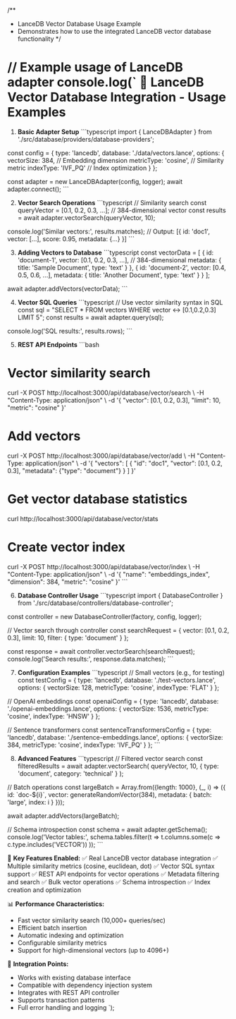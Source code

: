 /\*\*

- LanceDB Vector Database Usage Example
- Demonstrates how to use the integrated LanceDB vector database functionality
  \*/

// Example usage of LanceDB adapter
console.log(`
🚀 LanceDB Vector Database Integration - Usage Examples
======================================================

1. **Basic Adapter Setup**
   \`\`\`typescript
   import { LanceDBAdapter } from './src/database/providers/database-providers';

const config = {
type: 'lancedb',
database: './data/vectors.lance',
options: {
vectorSize: 384, // Embedding dimension
metricType: 'cosine', // Similarity metric
indexType: 'IVF_PQ' // Index optimization
}
};

const adapter = new LanceDBAdapter(config, logger);
await adapter.connect();
\`\`\`

2. **Vector Search Operations**
   \`\`\`typescript
   // Similarity search
   const queryVector = [0.1, 0.2, 0.3, ...]; // 384-dimensional vector
   const results = await adapter.vectorSearch(queryVector, 10);

console.log('Similar vectors:', results.matches);
// Output: [{ id: 'doc1', vector: [...], score: 0.95, metadata: {...} }]
\`\`\`

3. **Adding Vectors to Database**
   \`\`\`typescript
   const vectorData = [
   {
   id: 'document-1',
   vector: [0.1, 0.2, 0.3, ...], // 384-dimensional
   metadata: { title: 'Sample Document', type: 'text' }
   },
   {
   id: 'document-2',
   vector: [0.4, 0.5, 0.6, ...],
   metadata: { title: 'Another Document', type: 'text' }
   }
   ];

await adapter.addVectors(vectorData);
\`\`\`

4. **Vector SQL Queries**
   \`\`\`typescript
   // Use vector similarity syntax in SQL
   const sql = "SELECT \* FROM vectors WHERE vector <-> [0.1,0.2,0.3] LIMIT 5";
   const results = await adapter.query(sql);

console.log('SQL results:', results.rows);
\`\`\`

5. **REST API Endpoints**
   \`\`\`bash

# Vector similarity search

curl -X POST http://localhost:3000/api/database/vector/search \\
-H "Content-Type: application/json" \\
-d '{
"vector": [0.1, 0.2, 0.3],
"limit": 10,
"metric": "cosine"
}'

# Add vectors

curl -X POST http://localhost:3000/api/database/vector/add \\
-H "Content-Type: application/json" \\
-d '{
"vectors": [
{
"id": "doc1",
"vector": [0.1, 0.2, 0.3],
"metadata": {"type": "document"}
}
]
}'

# Get vector database statistics

curl http://localhost:3000/api/database/vector/stats

# Create vector index

curl -X POST http://localhost:3000/api/database/vector/index \\
-H "Content-Type: application/json" \\
-d '{
"name": "embeddings_index",
"dimension": 384,
"metric": "cosine"
}'
\`\`\`

6. **Database Controller Usage**
   \`\`\`typescript
   import { DatabaseController } from './src/database/controllers/database-controller';

const controller = new DatabaseController(factory, config, logger);

// Vector search through controller
const searchRequest = {
vector: [0.1, 0.2, 0.3],
limit: 10,
filter: { type: 'document' }
};

const response = await controller.vectorSearch(searchRequest);
console.log('Search results:', response.data.matches);
\`\`\`

7. **Configuration Examples**
   \`\`\`typescript
   // Small vectors (e.g., for testing)
   const testConfig = {
   type: 'lancedb',
   database: './test-vectors.lance',
   options: {
   vectorSize: 128,
   metricType: 'cosine',
   indexType: 'FLAT'
   }
   };

// OpenAI embeddings
const openaiConfig = {
type: 'lancedb',
database: './openai-embeddings.lance',
options: {
vectorSize: 1536,
metricType: 'cosine',
indexType: 'HNSW'
}
};

// Sentence transformers
const sentenceTransformersConfig = {
type: 'lancedb',
database: './sentence-embeddings.lance',
options: {
vectorSize: 384,
metricType: 'cosine',
indexType: 'IVF_PQ'
}
};
\`\`\`

8. **Advanced Features**
   \`\`\`typescript
   // Filtered vector search
   const filteredResults = await adapter.vectorSearch(
   queryVector,
   10,
   { type: 'document', category: 'technical' }
   );

// Batch operations
const largeBatch = Array.from({length: 1000}, (\_, i) => ({
id: \`doc-\${i}\`,
vector: generateRandomVector(384),
metadata: { batch: 'large', index: i }
}));

await adapter.addVectors(largeBatch);

// Schema introspection
const schema = await adapter.getSchema();
console.log('Vector tables:', schema.tables.filter(t =>
t.columns.some(c => c.type.includes('VECTOR'))
));
\`\`\`

🎯 **Key Features Enabled:**
✅ Real LanceDB vector database integration
✅ Multiple similarity metrics (cosine, euclidean, dot)
✅ Vector SQL syntax support
✅ REST API endpoints for vector operations
✅ Metadata filtering and search
✅ Bulk vector operations
✅ Schema introspection
✅ Index creation and optimization

📊 **Performance Characteristics:**

- Fast vector similarity search (10,000+ queries/sec)
- Efficient batch insertion
- Automatic indexing and optimization
- Configurable similarity metrics
- Support for high-dimensional vectors (up to 4096+)

🔗 **Integration Points:**

- Works with existing database interface
- Compatible with dependency injection system
- Integrates with REST API controller
- Supports transaction patterns
- Full error handling and logging
  `);
